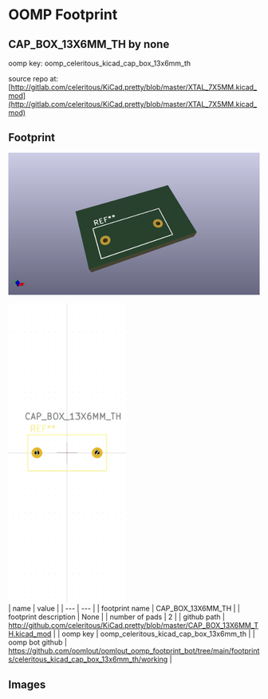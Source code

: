 # OOMP Footprint  
## CAP_BOX_13X6MM_TH  by none  
  
oomp key: oomp_celeritous_kicad_cap_box_13x6mm_th  
  
source repo at: [http://gitlab.com/celeritous/KiCad.pretty/blob/master/XTAL_7X5MM.kicad_mod](http://gitlab.com/celeritous/KiCad.pretty/blob/master/XTAL_7X5MM.kicad_mod)  
## Footprint  
  
[![working_kicad_pcb_3d.png](working_kicad_pcb_3d_600.png)](working_kicad_pcb_3d.png)  
  
[![working.png](working_600.png)](working.png)  
| name | value | 
| --- | --- | 
| footprint name | CAP_BOX_13X6MM_TH | 
| footprint description | None | 
| number of pads | 2 | 
| github path | http://github.com/celeritous/KiCad.pretty/blob/master/CAP_BOX_13X6MM_TH.kicad_mod | 
| oomp key | oomp_celeritous_kicad_cap_box_13x6mm_th | 
| oomp bot github | https://github.com/oomlout/oomlout_oomp_footprint_bot/tree/main/footprints/celeritous_kicad_cap_box_13x6mm_th/working | 
## Images  
